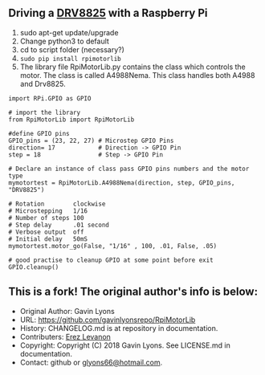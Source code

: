 ## Driving a [DRV8825](Documentation/Nema11DRV8825.md) with a Raspberry Pi


1. sudo apt-get update/upgrade
1. Change python3 to default
1. cd to script folder (necessary?)
1. ```sudo pip install rpimotorlib```
2. The library file RpiMotorLib.py contains the class which controls the motor. The class is called A4988Nema. This class handles both A4988 and Drv8825. 

```
import RPi.GPIO as GPIO

# import the library
from RpiMotorLib import RpiMotorLib

#define GPIO pins
GPIO_pins = (23, 22, 27) # Microstep GPIO Pins
direction= 17            # Direction -> GPIO Pin
step = 18                # Step -> GPIO Pin

# Declare an instance of class pass GPIO pins numbers and the motor type
mymotortest = RpiMotorLib.A4988Nema(direction, step, GPIO_pins, "DRV8825")

# Rotation        clockwise
# Microstepping   1/16 
# Number of steps 100
# Step delay      .01 second
# Verbose output  off
# Initial delay   50mS
mymotortest.motor_go(False, "1/16" , 100, .01, False, .05)

# good practise to cleanup GPIO at some point before exit
GPIO.cleanup()

```

This is a fork! The original author's info is below:
--------------------------------------------------

* Original Author: Gavin Lyons
* URL: https://github.com/gavinlyonsrepo/RpiMotorLib
* History: CHANGELOG.md is at repository in documentation.
* Contributers: [Erez Levanon](https://github.com/erezlevanon)
* Copyright: Copyright (C) 2018 Gavin Lyons. See LICENSE.md in documentation.
* Contact: github or glyons66@hotmail.com.

